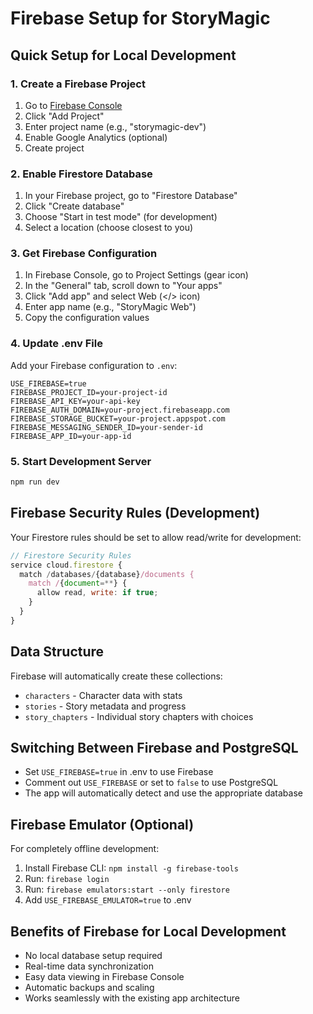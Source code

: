 # Firebase Setup for StoryMagic

## Quick Setup for Local Development

### 1. Create a Firebase Project
1. Go to [Firebase Console](https://console.firebase.google.com)
2. Click "Add Project"
3. Enter project name (e.g., "storymagic-dev")
4. Enable Google Analytics (optional)
5. Create project

### 2. Enable Firestore Database
1. In your Firebase project, go to "Firestore Database"
2. Click "Create database"
3. Choose "Start in test mode" (for development)
4. Select a location (choose closest to you)

### 3. Get Firebase Configuration
1. In Firebase Console, go to Project Settings (gear icon)
2. In the "General" tab, scroll down to "Your apps"
3. Click "Add app" and select Web (</> icon)
4. Enter app name (e.g., "StoryMagic Web")
5. Copy the configuration values

### 4. Update .env File
Add your Firebase configuration to `.env`:
```env
USE_FIREBASE=true
FIREBASE_PROJECT_ID=your-project-id
FIREBASE_API_KEY=your-api-key
FIREBASE_AUTH_DOMAIN=your-project.firebaseapp.com
FIREBASE_STORAGE_BUCKET=your-project.appspot.com
FIREBASE_MESSAGING_SENDER_ID=your-sender-id
FIREBASE_APP_ID=your-app-id
```

### 5. Start Development Server
```bash
npm run dev
```

## Firebase Security Rules (Development)
Your Firestore rules should be set to allow read/write for development:
```javascript
// Firestore Security Rules
service cloud.firestore {
  match /databases/{database}/documents {
    match /{document=**} {
      allow read, write: if true;
    }
  }
}
```

## Data Structure
Firebase will automatically create these collections:
- `characters` - Character data with stats
- `stories` - Story metadata and progress
- `story_chapters` - Individual story chapters with choices

## Switching Between Firebase and PostgreSQL
- Set `USE_FIREBASE=true` in .env to use Firebase
- Comment out `USE_FIREBASE` or set to `false` to use PostgreSQL
- The app will automatically detect and use the appropriate database

## Firebase Emulator (Optional)
For completely offline development:
1. Install Firebase CLI: `npm install -g firebase-tools`
2. Run: `firebase login`
3. Run: `firebase emulators:start --only firestore`
4. Add `USE_FIREBASE_EMULATOR=true` to .env

## Benefits of Firebase for Local Development
- No local database setup required
- Real-time data synchronization
- Easy data viewing in Firebase Console
- Automatic backups and scaling
- Works seamlessly with the existing app architecture